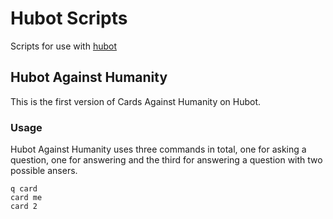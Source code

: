 # Hubot Scripts

Scripts for use with [hubot](http://hubot.github.com/)

## Hubot Against Humanity

This is the first version of Cards Against Humanity on Hubot.

### Usage

Hubot Against Humanity uses three commands in total, one for asking a question, one for answering and the third for answering a question with two possible ansers.

	q card
	card me
	card 2
